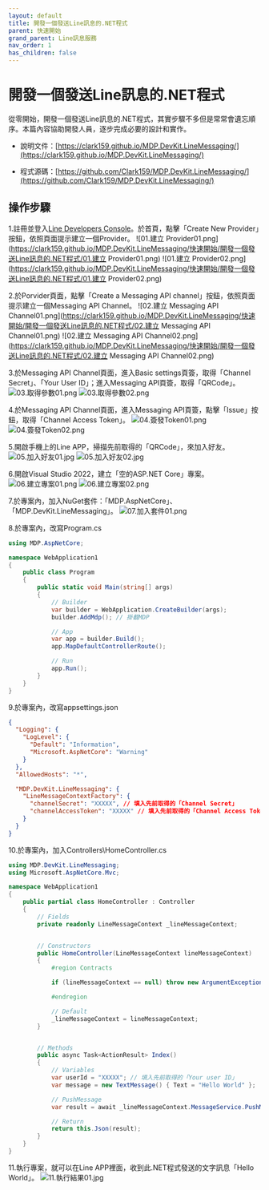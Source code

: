 ```yaml
---
layout: default
title: 開發一個發送Line訊息的.NET程式
parent: 快速開始
grand_parent: Line訊息服務
nav_order: 1
has_children: false
---
```



# 開發一個**發送**Line訊息的.NET程式

從零開始，開發一個發送Line訊息的.NET程式，其實步驟不多但是常常會遺忘順序。本篇內容協助開發人員，逐步完成必要的設計和實作。

- 說明文件：[https://clark159.github.io/MDP.DevKit.LineMessaging/](https://clark159.github.io/MDP.DevKit.LineMessaging/)

- 程式源碼：[https://github.com/Clark159/MDP.DevKit.LineMessaging/](https://github.com/Clark159/MDP.DevKit.LineMessaging/)


## 操作步驟

1.註冊並登入[Line Developers Console](https://developers.line.biz/console/)。於首頁，點擊「Create New Provider」按鈕，依照頁面提示建立一個Provider。
![01.建立 Provider01.png](https://clark159.github.io/MDP.DevKit.LineMessaging/快速開始/開發一個發送Line訊息的.NET程式/01.建立 Provider01.png)
![01.建立 Provider02.png](https://clark159.github.io/MDP.DevKit.LineMessaging/快速開始/開發一個發送Line訊息的.NET程式/01.建立 Provider02.png)

2.於Porvider頁面，點擊「Create a Messaging API channel」按鈕，依照頁面提示建立一個Messaging API Channel。
![02.建立 Messaging API Channel01.png](https://clark159.github.io/MDP.DevKit.LineMessaging/快速開始/開發一個發送Line訊息的.NET程式/02.建立 Messaging API Channel01.png)
![02.建立 Messaging API Channel02.png](https://clark159.github.io/MDP.DevKit.LineMessaging/快速開始/開發一個發送Line訊息的.NET程式/02.建立 Messaging API Channel02.png)

3.於Messaging API Channel頁面，進入Basic settings頁簽，取得「Channel Secret」、「Your User ID」；進入Messaging API頁簽，取得「QRCode」。
![03.取得參數01.png](https://clark159.github.io/MDP.DevKit.LineMessaging/快速開始/開發一個發送Line訊息的.NET程式/03.取得參數01.png)
![03.取得參數02.png](https://clark159.github.io/MDP.DevKit.LineMessaging/快速開始/開發一個發送Line訊息的.NET程式/03.取得參數02.png)

4.於Messaging API Channel頁面，進入Messaging API頁簽，點擊「Issue」按鈕，取得「Channel Access Token」。
![04.簽發Token01.png](https://clark159.github.io/MDP.DevKit.LineMessaging/快速開始/開發一個發送Line訊息的.NET程式/04.簽發Token01.png)
![04.簽發Token02.png](https://clark159.github.io/MDP.DevKit.LineMessaging/快速開始/開發一個發送Line訊息的.NET程式/04.簽發Token02.png)

5.開啟手機上的Line APP，掃描先前取得的「QRCode」，來加入好友。
![05.加入好友01.jpg](https://clark159.github.io/MDP.DevKit.LineMessaging/快速開始/開發一個發送Line訊息的.NET程式/05.加入好友01.jpg)
![05.加入好友02.jpg](https://clark159.github.io/MDP.DevKit.LineMessaging/快速開始/開發一個發送Line訊息的.NET程式/05.加入好友02.jpg)

6.開啟Visual Studio 2022，建立「空的ASP.NET Core」專案。
![06.建立專案01.png](https://clark159.github.io/MDP.DevKit.LineMessaging/快速開始/開發一個發送Line訊息的.NET程式/06.建立專案01.png)
![06.建立專案02.png](https://clark159.github.io/MDP.DevKit.LineMessaging/快速開始/開發一個發送Line訊息的.NET程式/06.建立專案02.png)

7.於專案內，加入NuGet套件：「MDP.AspNetCore」、「MDP.DevKit.LineMessaging」。
![07.加入套件01.png](https://clark159.github.io/MDP.DevKit.LineMessaging/快速開始/開發一個發送Line訊息的.NET程式/07.加入套件01.png)

8.於專案內，改寫Program.cs

```csharp
using MDP.AspNetCore;

namespace WebApplication1
{
    public class Program
    {
        public static void Main(string[] args)
        {
            // Builder
            var builder = WebApplication.CreateBuilder(args);
            builder.AddMdp(); // 掛載MDP

            // App
            var app = builder.Build();
            app.MapDefaultControllerRoute();

            // Run
            app.Run();
        }
    }
}
```

9.於專案內，改寫appsettings.json

```json
{
  "Logging": {
    "LogLevel": {
      "Default": "Information",
      "Microsoft.AspNetCore": "Warning"
    }
  },
  "AllowedHosts": "*",

  "MDP.DevKit.LineMessaging": {
    "LineMessageContextFactory": {
      "channelSecret": "XXXXX", // 填入先前取得的「Channel Secret」
      "channelAccessToken": "XXXXX" // 填入先前取得的「Channel Access Token」
    }
  }
}

```

10.於專案內，加入Controllers\HomeController.cs

```csharp
using MDP.DevKit.LineMessaging;
using Microsoft.AspNetCore.Mvc;

namespace WebApplication1
{
    public partial class HomeController : Controller
    {
        // Fields                
        private readonly LineMessageContext _lineMessageContext;


        // Constructors
        public HomeController(LineMessageContext lineMessageContext)
        {
            #region Contracts

            if (lineMessageContext == null) throw new ArgumentException($"{nameof(lineMessageContext)}=null");

            #endregion

            // Default
            _lineMessageContext = lineMessageContext;
        }


        // Methods
        public async Task<ActionResult> Index()
        {
            // Variables
            var userId = "XXXXX"; // 填入先前取得的「Your user ID」
            var message = new TextMessage() { Text = "Hello World" };

            // PushMessage
            var result = await _lineMessageContext.MessageService.PushMessageAsync(message, userId);

            // Return
            return this.Json(result);
        }
    }
}
```

11.執行專案，就可以在Line APP裡面，收到此.NET程式發送的文字訊息「Hello World」。
![11.執行結果01.jpg](https://clark159.github.io/MDP.DevKit.LineMessaging/快速開始/開發一個發送Line訊息的.NET程式/11.執行結果01.jpg)

